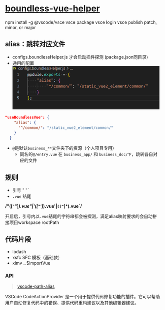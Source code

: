 # [boundless-vue-helper](https://marketplace.visualstudio.com/items?itemName=ShoneSingLone.boundless-vue-helper)

npm install -g @vscode/vsce
vsce package
vsce login
vsce publish patch, minor, or major

## alias：跳转对应文件

- configs.boundlessHelper.js 才会启动插件探测 (package.json同目录)
- 通用的配置
  ![](extension/20231026113734.png)

```json
"useBoundlessVue": {
    "alias": {
      "^/common/": "/static_vue2_element/common/"
    }
  }
```

- `@`是默认`business_**`文件夹下的资源（个人项目专用）
  - 同名的`@/entry.vue` 在 `business_app/` 和 `business_doc/下`，跳转各自对应的文件

## 规则

- 引号 " ' `
- `.vue` 结尾

**/"([^"]_)\.vue"|'([^']_)\.vue'|`([^`]\*)\.vue`/**

开启后，引号内以`.vue`结尾的字符串都会被探测，满足alias映射要求的会自动拼接项目workspace rootPath

## 代码片段

- lodash
- xsfc SFC 模板（基础款）
- ximv _.$importVue


### API

>[vscode-path-alias](https://github.com/IWANABETHATGUY/vscode-path-alias)

VSCode CodeActionProvider 是一个用于提供代码修复功能的插件。它可以帮助用户自动修复代码中的错误、提供代码重构建议以及其他编辑器建议。
